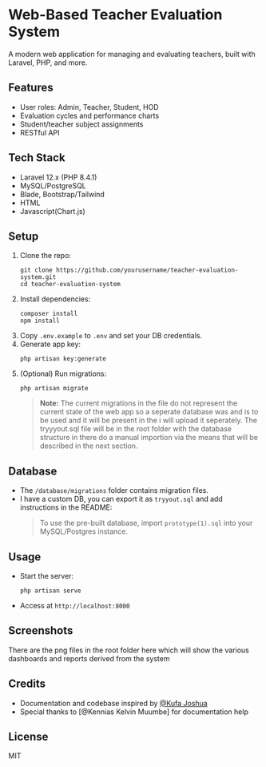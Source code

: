 # Web-Based Teacher Evaluation System

A modern web application for managing and evaluating teachers, built with Laravel, PHP, and more.

## Features
- User roles: Admin, Teacher, Student, HOD
- Evaluation cycles and performance charts
- Student/teacher subject assignments
- RESTful API

## Tech Stack
- Laravel 12.x (PHP 8.4.1)
- MySQL/PostgreSQL
- Blade, Bootstrap/Tailwind
- HTML
- Javascript(Chart.js)

## Setup

1. Clone the repo:
   ```
   git clone https://github.com/yourusername/teacher-evaluation-system.git
   cd teacher-evaluation-system
   ```
2. Install dependencies:
   ```
   composer install
   npm install
   ```
3. Copy `.env.example` to `.env` and set your DB credentials.
4. Generate app key:
   ```
   php artisan key:generate
   ```
5. (Optional) Run migrations:
   ```
   php artisan migrate
   ```
   > **Note:** The current migrations in the file do not represent the current state of the web app so a seperate database was and is to be used and it will be present in         the i will upload it seperately. The tryyyout.sql file will be in the root folder with the database structure in there do a manual importion via the means that will be       described in the next section.

## Database

- The `/database/migrations` folder contains migration files.
- I have a custom DB, you can export it as `tryyout.sql` and add instructions in the README:
  > To use the pre-built database, import `prototype(1).sql` into your MySQL/Postgres instance.

## Usage

- Start the server:
  ```
  php artisan serve
  ```
- Access at `http://localhost:8000`

## Screenshots

There are the png files in the root folder here which will show the various dashboards and reports derived from the system

## Credits

- Documentation and codebase inspired by [@Kufa Joshua](https://github.com/JKufa763)
- Special thanks to [@Kennias Kelvin Muumbe] for documentation help

## License

MIT

